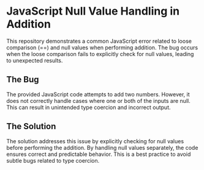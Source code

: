 # JavaScript Null Value Handling in Addition

This repository demonstrates a common JavaScript error related to loose comparison (==) and null values when performing addition.  The bug occurs when the loose comparison fails to explicitly check for null values, leading to unexpected results.

## The Bug

The provided JavaScript code attempts to add two numbers. However, it does not correctly handle cases where one or both of the inputs are null.  This can result in unintended type coercion and incorrect output.

## The Solution

The solution addresses this issue by explicitly checking for null values before performing the addition. By handling null values separately, the code ensures correct and predictable behavior.  This is a best practice to avoid subtle bugs related to type coercion.
